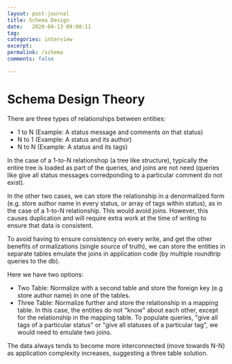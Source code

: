 ```yaml
---
layout: post-journal
title: Schema Design
date:   2020-04-13 09:00:11
tag: 
categories: interview
excerpt: 
permalink: /schema
comments: false

---
```



# Schema Design Theory

There are three types of relationships between entities:
- 1 to N (Example: A status message and comments on that status)
- N to 1 (Example: A status and its author)
- N to N (Example: A status and its tags)

In the case of a 1-to-N relationshop (a tree like structure), typically the entire tree is loaded as part of the queries, and joins are not need (queries like give all status messages corredponding to a particular comment do not exist).

In the other two cases, we can store the relationship in a denormalized form (e.g. store author name in every status, or array of tags within status), as in the case of a 1-to-N relationship. This would avoid joins. However, this causes duplication and will require extra work at the time of writing to ensure that data is consistent.

To avoid having to ensure consistency on every write, and get the other benefits of ormalizations (single source of truth), we can store the entities in separate tables emulate the joins in application code (by multiple roundtrip queries to the db).

Here we have two options:

- Two Table: Normalize with a second table and store the foreign key (e.g store author name) in one of the tables. 
- Three Table: Normalize further and store the relationship in a mapping table. In this case, the entities do not "know" about each other, except for the relationship in the mapping table. To populate queries, "give all tags of a particular status" or "give all statuses of a particular tag", we would need to emulate two joins. 

The data always tends to become more interconnected (move towards N-N) as application complexity increases, suggesting a three table solution.


